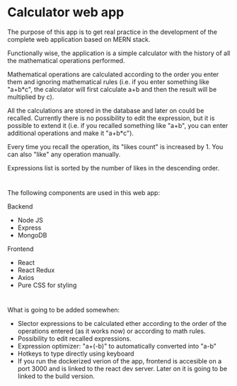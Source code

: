 <h1>Calculator web app</h1>

<p>The purpose of this app is to get real practice in the development of the complete web application based on MERN stack.</p>
<p>Functionally wise, the application is a simple calculator with the history of all the mathematical operations performed.</p>
<p>Mathematical operations are calculated according to the order you enter them and ignoring mathematical rules (i.e. if you enter something like "a+b*c", the calculator will first calculate a+b and then the result will be multiplied by c).</p>
<p>All the calculations are stored in the database and later on could be recalled. Currently there is no possibility to edit the expression, but it is possible to extend it (i.e. if you recalled something like "a+b", you can enter additional operations and make it "a+b*c").</p>
<p>Every time you recall the operation, its "likes count" is increased by 1. You can also "like" any operation manually.</p>
<p>Expressions list is sorted by the number of likes in the descending order.</p>
<h1></h1>
<p>The following components are used  in this web app:</p>
<p>Backend</p>
<ul>
<li>Node JS</li>
<li>Express</li>
<li>MongoDB</li>
</ul>
<p>Frontend</p>
<ul>
<li>React</li>
<li>React Redux</li>
<li>Axios</li>
<li>Pure CSS for styling</li>
</ul>
<h1></h1>
<p>What is going to be added somewhen:</p>
<ul>
<li>Slector expressions to be calculated ether according to the order of the operations entered (as it works now) or according to math rules.</li>
<li>Possibility to edit recalled expressions.</li>
<li>Expression optimizer: "a+(-b)" to automatically converted into "a-b"</li>
<li>Hotkeys to type directly using keyboard</li>
<li>If you run the dockerized verion of the app, frontend is accesible on a port 3000 and is linked to the react dev server. Later on it is going to be linked to the build version.</li>
</ul>